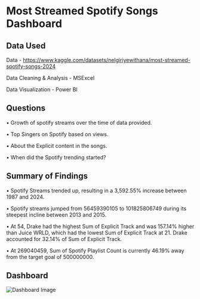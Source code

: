 # Most Streamed Spotify Songs Dashboard


## Data Used
Data - https://www.kaggle.com/datasets/nelgiriyewithana/most-streamed-spotify-songs-2024

Data Cleaning & Analysis - MSExcel

Data Visualization - Power BI

## Questions
•	Growth of spotify streams over the time of data provided.

•	Top Singers on Spotify based on views.

•	About the Explicit content in the songs.

•	When did the Spotify trending started?

## Summary of Findings
•	Spotify Streams trended up, resulting in a 3,592.55% increase between 1987 and 2024.﻿

•	Spotify streams jumped from 56459390105 to 101825806749 during its steepest incline between 2013 and 2015.﻿

•	At 54, Drake had the highest Sum of Explicit Track and was 157.14% higher than Juice WRLD, which had the lowest Sum of Explicit Track at 21. ﻿Drake accounted for 32.14% of Sum of Explicit Track.

•	At 269040459, Sum of Spotify Playlist Count is currently 46.19% away from the target goal of 500000000.
 
## Dashboard
![Dashboard Image](https://github.com/ABisht145/Spotify_Stremed_songs_dashboard/assets/115691892/dad48de3-2658-4a4d-8c52-8dc0db1f4a38)
